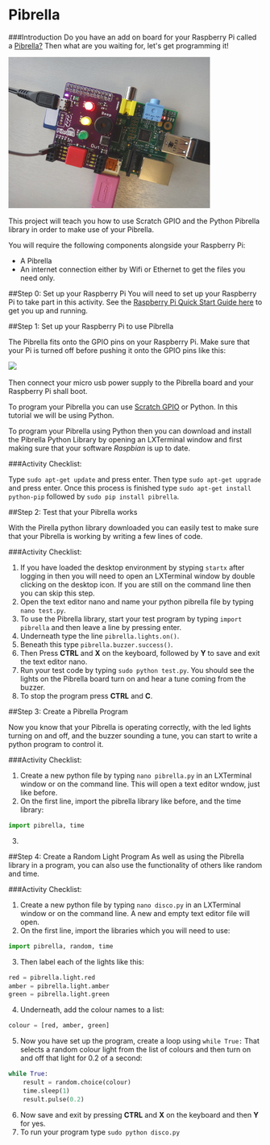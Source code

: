 # Pibrella

###Introduction
Do you have an add on board for your Raspberry Pi called a [Pibrella?](http://pibrella.com/) Then what are you waiting for, let's get programming it!

![](pibrella.JPG)

This project will teach you how to use Scratch GPIO and the Python Pibrella library in order to make use of your Pibrella.

You will require the following components alongside your Raspberry Pi:

- A Pibrella
- An internet connection either by Wifi or Ethernet to get the files you need only.

##Step 0: Set up your Raspberry Pi
You will need to set up your Raspberry Pi to take part in this activity. See the [Raspberry Pi Quick Start Guide here](http://www.raspberrypi.org/help/quick-start-guide/) to get you up and running.

##Step 1: Set up your Raspberry Pi to use Pibrella

The Pibrella fits onto the GPIO pins on your Raspberry Pi. Make sure that your Pi is turned off before pushing it onto the GPIO pins like this:

![](add-pibrella.jpg)

Then connect your micro usb power supply to the Pibrella board and your Raspberry Pi shall boot. 

To program your Pibrella you can use [Scratch GPIO](http://scratchgpio.github.io) or Python. In this tutorial we will be using Python. 

To program your Pibrella using Python then you can download and install the Pibrella Python Library by opening an LXTerminal window and first making sure that your software *Raspbian* is up to date. 

###Activity Checklist:

Type `sudo apt-get update` and press enter. Then type `sudo apt-get upgrade` and press enter. Once this process is finished type `sudo apt-get install python-pip` followed by `sudo pip install pibrella`.

##Step 2: Test that your Pibrella works

With the Pirella python library downloaded you can easily test to make sure that your Pibrella is working by writing a few lines of code.

###Activity Checklist:
1. If you have loaded the desktop environment by styping `startx` after logging in then you will need to open an LXTerminal window by double clicking on the desktop icon. If you are still on the command line then you can skip this step.
2. Open the text editor nano and name your python pibrella file by typing `nano test.py`.
3. To use the Pibrella library, start your test program by typing `import pibrella` and then leave a line by pressing enter.
4. Underneath type the line `pibrella.lights.on()`.
5. Beneath this type `pibrella.buzzer.success()`. 
6. Then Press **CTRL** and **X** on the keyboard, followed by **Y** to save and exit the text editor nano.
7. Run your test code by typing `sudo python test.py`. You should see the lights on the Pibrella board turn on and hear a tune coming from the buzzer. 
8. To stop the program press **CTRL** and **C**.

##Step 3: Create a Pibrella Program

Now you know that your Pibrella is operating correctly, with the led lights turning on and off, and the buzzer sounding a tune, you can start to write a python program to control it.

###Activity Checklist:
1. Create a new python file by typing `nano pibrella.py` in an LXTerminal window or on the command line. This will open a text editor wndow, just like before.
2. On the first line, import the pibrella library like before, and the time library:

  ```python
  import pibrella, time
  ```
3.   


##Step 4: Create a Random Light Program
As well as using the Pibrella library in a program, you can also use the functionality of others like random and time. 

###Activity Checklist:
1. Create a new python file by typing `nano disco.py` in an LXTerminal window or on the command line. A new and empty text editor file will open. 
2. On the first line, import the libraries which you will need to use:

  ```python
  import pibrella, random, time
  ```
3. Then label each of the lights like this:
  
  ```python
  red = pibrella.light.red
  amber = pibrella.light.amber
  green = pibrella.light.green
  ```

4. Underneath, add the colour names to a list:
  
  ```python
  colour = [red, amber, green]
  ```
5. Now you have set up the program, create a loop using `while True:` That selects a random colour light from the list of colours and then turn on and off that light for 0.2 of a second:

  ```python
  while True:
      result = random.choice(colour)
      time.sleep(1)
      result.pulse(0.2)
  ```
6. Now save and exit by pressing **CTRL** and **X** on the keyboard and then **Y** for yes. 
7. To run your program type `sudo python disco.py` 
